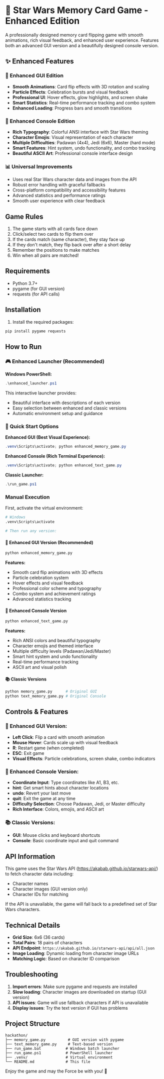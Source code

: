# 🌟 Star Wars Memory Card Game - Enhanced Edition

A professionally designed memory card flipping game with smooth animations, rich visual feedback, and enhanced user experience. Features both an advanced GUI version and a beautifully designed console version.

## ✨ Enhanced Features

### 🚀 Enhanced GUI Edition
- **Smooth Animations**: Card flip effects with 3D rotation and scaling
- **Particle Effects**: Celebration bursts and visual feedback
- **Professional UI**: Hover effects, glow highlights, and screen shake
- **Smart Statistics**: Real-time performance tracking and combo system
- **Enhanced Loading**: Progress bars and smooth transitions

### 🎯 Enhanced Console Edition  
- **Rich Typography**: Colorful ANSI interface with Star Wars theming
- **Character Emojis**: Visual representation of each character
- **Multiple Difficulties**: Padawan (4x4), Jedi (6x6), Master (hard mode)
- **Smart Features**: Hint system, undo functionality, and combo tracking
- **Beautiful ASCII Art**: Professional console interface design

### 📊 Universal Improvements
- Uses real Star Wars character data and images from the API
- Robust error handling with graceful fallbacks
- Cross-platform compatibility and accessibility features
- Advanced statistics and performance ratings
- Smooth user experience with clear feedback

## Game Rules

1. The game starts with all cards face down
2. Click/select two cards to flip them over
3. If the cards match (same character), they stay face up
4. If they don't match, they flip back over after a short delay
5. Remember the positions to make matches
6. Win when all pairs are matched!

## Requirements

- Python 3.7+
- pygame (for GUI version)
- requests (for API calls)

## Installation

1. Install the required packages:
```bash
pip install pygame requests
```

## How to Run

### 🎮 Enhanced Launcher (Recommended)
**Windows PowerShell:**
```powershell
.\enhanced_launcher.ps1
```

This interactive launcher provides:
- Beautiful interface with descriptions of each version
- Easy selection between enhanced and classic versions
- Automatic environment setup and guidance

### 🎯 Quick Start Options

**Enhanced GUI (Best Visual Experience):**
```powershell
.venv\Scripts\activate; python enhanced_memory_game.py
```

**Enhanced Console (Rich Terminal Experience):**
```powershell
.venv\Scripts\activate; python enhanced_text_game.py
```

**Classic Launcher:**
```powershell
.\run_game.ps1
```

### Manual Execution

First, activate the virtual environment:
```bash
# Windows
.venv\Scripts\activate

# Then run any version:
```

#### 🚀 Enhanced GUI Version (Recommended)
```bash
python enhanced_memory_game.py
```

**Features:**
- Smooth card flip animations with 3D effects
- Particle celebration system
- Hover effects and visual feedback
- Professional color scheme and typography
- Combo system and achievement ratings
- Advanced statistics tracking

#### 🎯 Enhanced Console Version
```bash
python enhanced_text_game.py
```

**Features:**
- Rich ANSI colors and beautiful typography
- Character emojis and themed interface  
- Multiple difficulty levels (Padawan/Jedi/Master)
- Smart hint system and undo functionality
- Real-time performance tracking
- ASCII art and visual polish

#### 📚 Classic Versions
```bash
python memory_game.py      # Original GUI
python text_memory_game.py # Original Console
```

## Controls & Features

### 🚀 Enhanced GUI Version:
- **Left Click**: Flip a card with smooth animation
- **Mouse Hover**: Cards scale up with visual feedback
- **R**: Restart game (when completed)
- **ESC**: Exit game
- **Visual Effects**: Particle celebrations, screen shake, combo indicators

### 🎯 Enhanced Console Version:
- **Coordinate Input**: Type coordinates like A1, B3, etc.
- **hint**: Get smart hints about character locations
- **undo**: Revert your last move
- **quit**: Exit the game at any time
- **Difficulty Selection**: Choose Padawan, Jedi, or Master difficulty
- **Rich Interface**: Colors, emojis, and ASCII art

### 📚 Classic Versions:
- **GUI**: Mouse clicks and keyboard shortcuts
- **Console**: Basic coordinate input and quit command

## API Information

This game uses the Star Wars API (https://akabab.github.io/starwars-api/) to fetch character data including:
- Character names
- Character images (GUI version only)
- Character IDs for matching

If the API is unavailable, the game will fall back to a predefined set of Star Wars characters.

## Technical Details

- **Grid Size**: 6x6 (36 cards)
- **Total Pairs**: 18 pairs of characters
- **API Endpoint**: `https://akabab.github.io/starwars-api/api/all.json`
- **Image Loading**: Dynamic loading from character image URLs
- **Matching Logic**: Based on character ID comparison

## Troubleshooting

1. **Import errors**: Make sure pygame and requests are installed
2. **Slow loading**: Character images are downloaded on startup (GUI version)
3. **API issues**: Game will use fallback characters if API is unavailable
4. **Display issues**: Try the text version if GUI has problems

## Project Structure

```
hackathon/
├── memory_game.py          # GUI version with pygame
├── text_memory_game.py     # Text-based version
├── run_game.bat           # Windows batch launcher
├── run_game.ps1           # PowerShell launcher
├── .venv/                 # Virtual environment
└── README.md              # This file
```

Enjoy the game and may the Force be with you! 🌟

